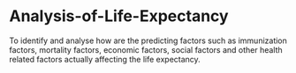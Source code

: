 # Analysis-of-Life-Expectancy
To identify and analyse how are the predicting factors such as immunization factors, mortality factors, economic factors, social factors and other health related factors actually affecting the life expectancy.
